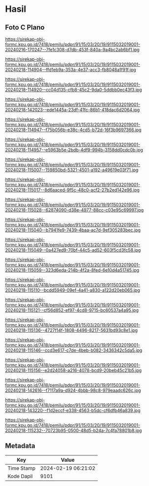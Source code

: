 # Hasil

## Foto C Plano

https://sirekap-obj-formc.kpu.go.id/7418/pemilu/pdpr/91/15/03/20/19/9115032019001-20240216-170247--7fe1c308-d7db-453f-840a-9a4bc2ab6bf1.jpg

https://sirekap-obj-formc.kpu.go.id/7418/pemilu/pdpr/91/15/03/20/19/9115032019001-20240218-114904--ffd1eb9a-353a-4e37-acc3-fb8048a1f91f.jpg

https://sirekap-obj-formc.kpu.go.id/7418/pemilu/pdpr/91/15/03/20/19/9115032019001-20240218-114920--cc04d135-cfb8-45c2-9da0-5ddbb0ec43f3.jpg

https://sirekap-obj-formc.kpu.go.id/7418/pemilu/pdpr/91/15/03/20/19/9115032019001-20240218-142023--ede1445a-23df-41fc-86b1-418dac6d2064.jpg

https://sirekap-obj-formc.kpu.go.id/7418/pemilu/pdpr/91/15/03/20/19/9115032019001-20240218-114947--f75b056b-e38c-4cd5-b72d-16f3b9697366.jpg

https://sirekap-obj-formc.kpu.go.id/7418/pemilu/pdpr/91/15/03/20/19/9115032019001-20240218-114957--e5963b5e-2bdb-4df9-994b-3158dd0cdc0b.jpg

https://sirekap-obj-formc.kpu.go.id/7418/pemilu/pdpr/91/15/03/20/19/9115032019001-20240218-115007--159850bd-5321-4501-a192-a49619e03f71.jpg

https://sirekap-obj-formc.kpu.go.id/7418/pemilu/pdpr/91/15/03/20/19/9115032019001-20240218-115017--8d6aaced-9f5c-48c0-acf2-27b2ed142e96.jpg

https://sirekap-obj-formc.kpu.go.id/7418/pemilu/pdpr/91/15/03/20/19/9115032019001-20240218-115028--62874090-d38e-4977-88cc-c03e95c69997.jpg

https://sirekap-obj-formc.kpu.go.id/7418/pemilu/pdpr/91/15/03/20/19/9115032019001-20240218-115040--b7941fe9-7439-4baa-ac7d-9ef305283bec.jpg

https://sirekap-obj-formc.kpu.go.id/7418/pemilu/pdpr/91/15/03/20/19/9115032019001-20240218-115049--0a427ed9-70bf-44c5-ad52-603f5cd3fc58.jpg

https://sirekap-obj-formc.kpu.go.id/7418/pemilu/pdpr/91/15/03/20/19/9115032019001-20240218-115059--323d6eda-214b-4f2a-8fed-6e10d4a51745.jpg

https://sirekap-obj-formc.kpu.go.id/7418/pemilu/pdpr/91/15/03/20/19/9115032019001-20240218-115110--bcdd5949-09ef-4a41-a830-a122d20eb065.jpg

https://sirekap-obj-formc.kpu.go.id/7418/pemilu/pdpr/91/15/03/20/19/9115032019001-20240218-115121--cf56d852-ef97-4cd8-9715-bc60537a4a95.jpg

https://sirekap-obj-formc.kpu.go.id/7418/pemilu/pdpr/91/15/03/20/19/9115032019001-20240218-115136--4727f14f-1808-4496-8217-5631bd93c8e1.jpg

https://sirekap-obj-formc.kpu.go.id/7418/pemilu/pdpr/91/15/03/20/19/9115032019001-20240218-115146--ccd3e617-c7de-4beb-b082-3436342c5da5.jpg

https://sirekap-obj-formc.kpu.go.id/7418/pemilu/pdpr/91/15/03/20/19/9115032019001-20240218-115156--e2d24058-a216-4078-bcd9-20beb45c21b5.jpg

https://sirekap-obj-formc.kpu.go.id/7418/pemilu/pdpr/91/15/03/20/19/9115032019001-20240218-142616--f7117a9a-d924-4bbb-98c8-979eaadc626c.jpg

https://sirekap-obj-formc.kpu.go.id/7418/pemilu/pdpr/91/15/03/20/19/9115032019001-20240218-143220--f1d2eccf-e338-4563-b5dc-cf6dfb46a839.jpg

https://sirekap-obj-formc.kpu.go.id/7418/pemilu/pdpr/91/15/03/20/19/9115032019001-20240218-115232--70723b95-0500-48d5-b24a-7c4fa78801b8.jpg


## Metadata

| Key        | Value               |
| ---------- | ------------------- |
| Time Stamp | 2024-02-19 06:21:02 |
| Kode Dapil | 9101                |



